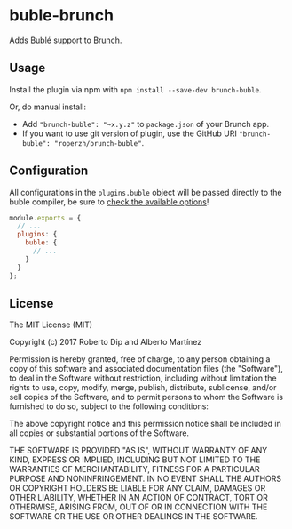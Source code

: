 # buble-brunch

Adds [Bublé](https://gitlab.com/Rich-Harris/buble) support to
[Brunch](http://brunch.io).

## Usage

Install the plugin via npm with `npm install --save-dev brunch-buble`.

Or, do manual install:

* Add `"brunch-buble": "~x.y.z"` to `package.json` of your Brunch app.
* If you want to use git version of plugin, use the GitHub URI
`"brunch-buble": "roperzh/brunch-buble"`.

## Configuration

All configurations in the `plugins.buble` object will be passed directly to the
buble compiler, be sure to [check the available options](https://buble.surge.sh/guide/#using-the-javascript-api)!

```js
module.exports = {
  // ...
  plugins: {
    buble: {
      // ...
    }
  }
};
```

## License

The MIT License (MIT)

Copyright (c) 2017 Roberto Dip and Alberto Martínez

Permission is hereby granted, free of charge, to any person obtaining a copy
of this software and associated documentation files (the "Software"), to deal
in the Software without restriction, including without limitation the rights
to use, copy, modify, merge, publish, distribute, sublicense, and/or sell
copies of the Software, and to permit persons to whom the Software is
furnished to do so, subject to the following conditions:

The above copyright notice and this permission notice shall be included in
all copies or substantial portions of the Software.

THE SOFTWARE IS PROVIDED "AS IS", WITHOUT WARRANTY OF ANY KIND, EXPRESS OR
IMPLIED, INCLUDING BUT NOT LIMITED TO THE WARRANTIES OF MERCHANTABILITY,
FITNESS FOR A PARTICULAR PURPOSE AND NONINFRINGEMENT. IN NO EVENT SHALL THE
AUTHORS OR COPYRIGHT HOLDERS BE LIABLE FOR ANY CLAIM, DAMAGES OR OTHER
LIABILITY, WHETHER IN AN ACTION OF CONTRACT, TORT OR OTHERWISE, ARISING FROM,
OUT OF OR IN CONNECTION WITH THE SOFTWARE OR THE USE OR OTHER DEALINGS IN
THE SOFTWARE.
